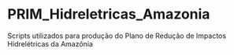 # PRIM_Hidreletricas_Amazonia
Scripts utilizados para produção do Plano de Redução de Impactos Hidrelétricas da Amazônia
